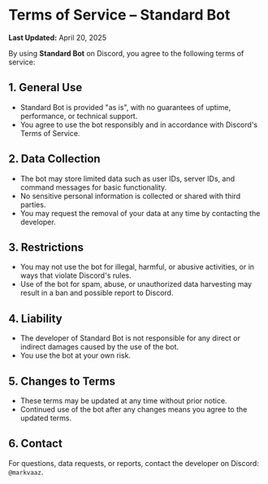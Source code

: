 # Terms of Service – Standard Bot

**Last Updated:** April 20, 2025

By using **Standard Bot** on Discord, you agree to the following terms of service:

## 1. General Use
- Standard Bot is provided "as is", with no guarantees of uptime, performance, or technical support.
- You agree to use the bot responsibly and in accordance with Discord's Terms of Service.

## 2. Data Collection
- The bot may store limited data such as user IDs, server IDs, and command messages for basic functionality.
- No sensitive personal information is collected or shared with third parties.
- You may request the removal of your data at any time by contacting the developer.

## 3. Restrictions
- You may not use the bot for illegal, harmful, or abusive activities, or in ways that violate Discord's rules.
- Use of the bot for spam, abuse, or unauthorized data harvesting may result in a ban and possible report to Discord.

## 4. Liability
- The developer of Standard Bot is not responsible for any direct or indirect damages caused by the use of the bot.
- You use the bot at your own risk.

## 5. Changes to Terms
- These terms may be updated at any time without prior notice.
- Continued use of the bot after any changes means you agree to the updated terms.

## 6. Contact
For questions, data requests, or reports, contact the developer on Discord: `@markvaaz`.
